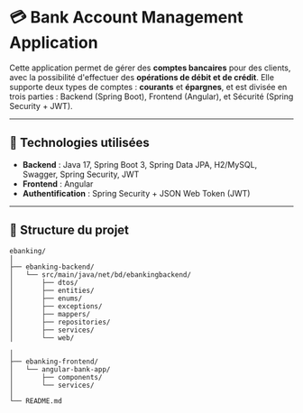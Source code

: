# 💳 Bank Account Management Application

Cette application permet de gérer des **comptes bancaires** pour des clients, avec la possibilité d'effectuer des **opérations de débit et de crédit**. Elle supporte deux types de comptes : **courants** et **épargnes**, et est divisée en trois parties : Backend (Spring Boot), Frontend (Angular), et Sécurité (Spring Security + JWT).

---

## 🧱 Technologies utilisées

- **Backend** : Java 17, Spring Boot 3, Spring Data JPA, H2/MySQL, Swagger, Spring Security, JWT
- **Frontend** : Angular
- **Authentification** : Spring Security + JSON Web Token (JWT)

---

## 📂 Structure du projet

```
ebanking/
│
├── ebanking-backend/
│   └── src/main/java/net/bd/ebankingbackend/
│       ├── dtos/
│       ├── entities/
│       ├── enums/
│       ├── exceptions/
│       ├── mappers/
│       ├── repositories/
│       ├── services/
│       └── web/

│
├── ebanking-frontend/
│   └── angular-bank-app/
│       ├── components/
│       └── services/
│
└── README.md
```
